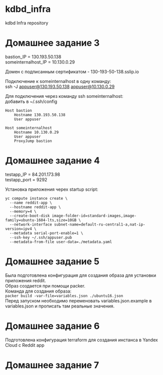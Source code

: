 # kdbd_infra
kdbd Infra repository

# Домашнее задание 3

bastion_IP = 130.193.50.138  
someinternalhost_IP = 10.130.0.29  

Домен с подписанным сертификатом - 130-193-50-138.sslip.io  

Подключение к someinternalhost в одну команду:  
ssh -J appuser@130.193.50.138 appuser@10.130.0.29

Для подключения через команду ssh someinternalhost:  
добавить в ~/.ssh/config
```
Host bastion
	Hostname 130.193.50.138
    User appuser

Host someinternalhost
	Hostname 10.130.0.29
	User appuser
	ProxyJump bastion 
```

# Домашнее задание 4

testapp_IP = 84.201.173.98  
testapp_port = 9292  

Установка приложения черех startup script:
```
yc compute instance create \
  --name reddit-app \
  --hostname reddit-app \
  --memory=4 \
  --create-boot-disk image-folder-id=standard-images,image-family=ubuntu-1604-lts,size=10GB \
  --network-interface subnet-name=default-ru-central1-a,nat-ip-version=ipv4 \
  --metadata serial-port-enable=1 \
  --ssh-key ~/.ssh/appuser.pub
  --metadata-from-file user-data=./metadata.yaml
  ```

  # Домашнее задание 5

  Была подготовлена конфигурация для создания образа для установки приложения reddit.  
  Образ создается при помощи packer.  
  Команда для создания образа:  
  ```packer build -var-file=variables.json ./ubuntu16.json```    
  Перед запуском необходимо переменовать variables.json.example в variables.json и прописать там реальные значения.
  
  # Домашнее задание 6

  Подготовлена конфигурация terraform для создания инстанса в Yandex Cloud с Reddit app

  # Домашнее задание 7
